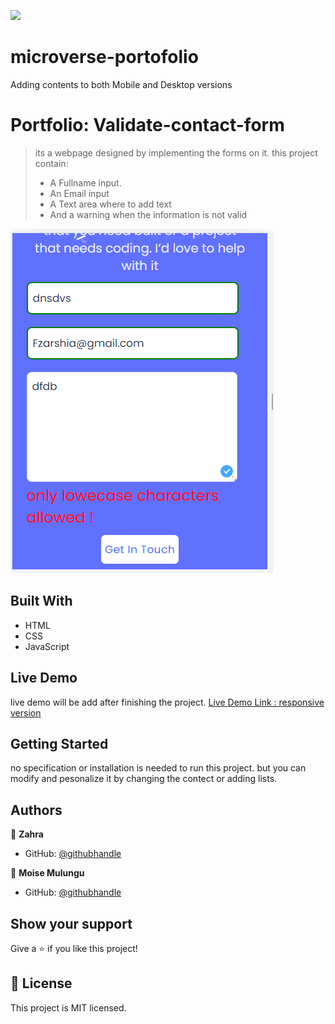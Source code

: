 ![](https://img.shields.io/badge/Microverse-blueviolet)

# microverse-portofolio
Adding contents to both Mobile and Desktop versions 
 
# Portfolio: Validate-contact-form

> its a webpage designed by implementing the forms on it. 
> this project contain:
> - A Fullname input.
> - An Email input
> - A Text area where to add text
> - And a warning when the information is not valid

![screenshot](https://github.com/ZahraArshia/my-portfolio/blob/form-validation/images/form-validation-screenshot.png)

## Built With

- HTML
- CSS
- JavaScript

## Live Demo
live demo will be add after finishing the project.
[Live Demo Link : responsive version ](https://raw.githack.com/ZahraArshia/my-portfolio/responsive-version/zahra-portfolio.html)

## Getting Started
no specification or installation is needed to run this project. but you can modify and pesonalize it by changing the contect or adding lists.

## Authors

👤 **Zahra**

- GitHub: [@githubhandle](https://github.com/ZahraArshia)

👤 **Moise Mulungu**

- GitHub: [@githubhandle](https://github.com/moise-mulungu)


## Show your support

Give a ⭐️ if you like this project!

## 📝 License

This project is MIT licensed.
